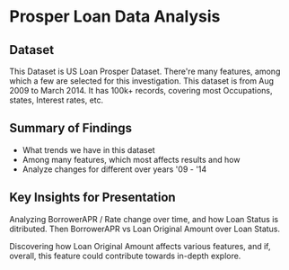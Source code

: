 # Prosper Loan Data Analysis 


## Dataset 

This Dataset is US Loan Prosper Dataset. There're many features, among which a few are selected for this investigation. This dataset is from Aug 2009 to March 2014. It has 100k+ records, covering most Occupations, states, Interest rates, etc.


## Summary of Findings

- What trends we have in this dataset
- Among many features, which most affects results and how
- Analyze changes for different over years '09 - '14



## Key Insights for Presentation
Analyzing BorrowerAPR / Rate change over time, and how Loan Status is ditributed. Then BorrowerAPR vs Loan Original Amount over Loan Status.  

Discovering how Loan Original Amount affects various features, and if, overall, this feature could contribute towards in-depth explore.
